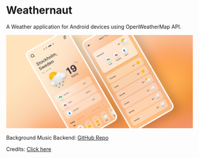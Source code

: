 # Weathernaut
A Weather application for Android devices using OpenWeatherMap API.

![alt text](assets/Flat-cover.png "Title")


Background Music Backend: [GitHub Repo](https://github.com/TangoBeee/Weathernaut-Music-Server)

Credits: [Click here](https://tangobee.netlify.app/Weathernaut/credits)
